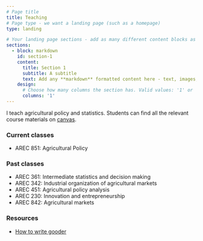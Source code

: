 ```yaml
---
# Page title
title: Teaching
# Page type - we want a landing page (such as a homepage)
type: landing

# Your landing page sections - add as many different content blocks as you like
sections:
  - block: markdown
    id: section-1
    content:
      title: Section 1
      subtitle: A subtitle
      text: Add any **markdown** formatted content here - text, images, videos, galleries - and even HTML code!
    design:
      # Choose how many columns the section has. Valid values: '1' or '2'.
      columns: '1'
---
```


I teach agricultural policy and statistics.  Students can find all the relevant course materials on [canvas](https://canvas.usask.ca).

### Current classes

* AREC 851: Agricultural Policy

### Past classes
* AREC 361: Intermediate statistics and decision making
* AREC 342: Industrial organization of agricultural markets
* AREC 451: Agricultural policy analysis
* AREC 230: Innovation and entrepreneurship
* AREC 842: Agricultural markets

### Resources
* [How to write gooder](/writing_tips)




